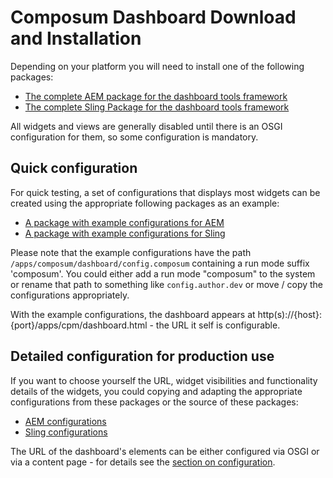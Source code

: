 # Composum Dashboard Download and Installation

Depending on your platform you will need to install one of the following packages:

- [The complete AEM package for the dashboard tools framework](https://central.sonatype.com/artifact/com.composum.dashboard/composum-dashboard-aem)
- [The complete Sling Package for the dashboard tools framework](https://central.sonatype.com/artifact/com.composum.dashboard/composum-dashboard-sling)

All widgets and views are generally disabled until there is an OSGI configuration for them, so some configuration is
mandatory.

## Quick configuration

For quick testing, a set of configurations that displays most widgets can be created using the appropriate following
packages as an example:

- [A package with example configurations for AEM](https://central.sonatype.com/artifact/com.composum.dashboard/composum-dashboard-aem-osgi-config/1.2.14)
- [A package with example configurations for Sling](https://central.sonatype.com/artifact/com.composum.dashboard/composum-dashboard-sling-osgi-config/1.2.14)

Please note that the example configurations have the path
`/apps/composum/dashboard/config.composum` containing a run mode suffix 'composum'. You could
either add a run mode "composum" to the system or rename that path to something like `config.author.dev`
or move / copy the configurations appropriately.

With the example configurations, the dashboard appears at http(s)://{host}:{port}/apps/cpm/dashboard.html - 
the URL it self is configurable.

## Detailed configuration for production use

If you want to choose yourself the URL, widget visibilities and functionality details of the widgets, you could
copying and adapting the appropriate configurations from these packages or the source of these packages:

- [AEM configurations](https://github.com/ist-dresden/composum-dashboard/tree/develop/aem/config/src/main/content/jcr_root/apps/composum/dashboard/config.composum)
- [Sling configurations](https://github.com/ist-dresden/composum-dashboard/tree/develop/sling/config/src/main/content/jcr_root/apps/composum/dashboard/config.composum)

The URL of the dashboard's elements can be either configured via OSGI or via a content page -
for details see the [section on configuration](configuration.md).
